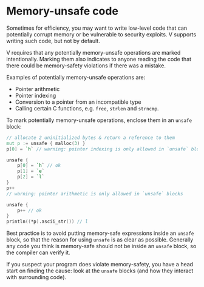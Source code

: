 # Memory-unsafe code

Sometimes for efficiency, you may want to write low-level code that can potentially
corrupt memory or be vulnerable to security exploits.
V supports writing such code, but not by default.

V requires that any potentially memory-unsafe operations are marked intentionally.
Marking them also indicates to anyone reading the code that there could be
memory-safety violations if there was a mistake.

Examples of potentially memory-unsafe operations are:

- Pointer arithmetic
- Pointer indexing
- Conversion to a pointer from an incompatible type
- Calling certain C functions, e.g. `free`, `strlen` and `strncmp`.

To mark potentially memory-unsafe operations, enclose them in an `unsafe` block:

```v
// allocate 2 uninitialized bytes & return a reference to them
mut p := unsafe { malloc(3) }
p[0] = `h` // warning: pointer indexing is only allowed in `unsafe` blocks

unsafe {
	p[0] = `h` // ok
	p[1] = `e`
	p[2] = `l`
}
p++
// warning: pointer arithmetic is only allowed in `unsafe` blocks

unsafe {
	p++ // ok
}
println((*p).ascii_str()) // l
```

Best practice is to avoid putting memory-safe expressions inside an `unsafe` block,
so that the reason for using `unsafe` is as clear as possible.
Generally any code you think is memory-safe should not be inside an `unsafe` block,
so the compiler can verify it.

If you suspect your program does violate memory-safety, you have a head start on
finding the cause: look at the `unsafe` blocks (and how they interact with
surrounding code).
